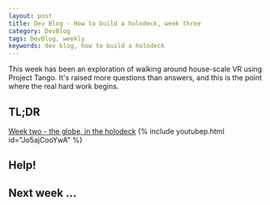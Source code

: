```yaml
---
layout: post
title: Dev Blog - How to build a holodeck, week three
category: DevBlog
tags: DevBlog, weekly
keywords: dev blog, how to build a holodeck
---
```


This week has been an exploration of walking around house-scale VR using Project Tango. It's raised more questions than
answers, and this is the point where the real hard work begins.


## TL;DR

[Week two - the globe, in the holodeck](https://youtu.be/Jo5ajCooYwA)
{% include youtubep.html id="Jo5ajCooYwA" %}

## Help!


## Next week ...





